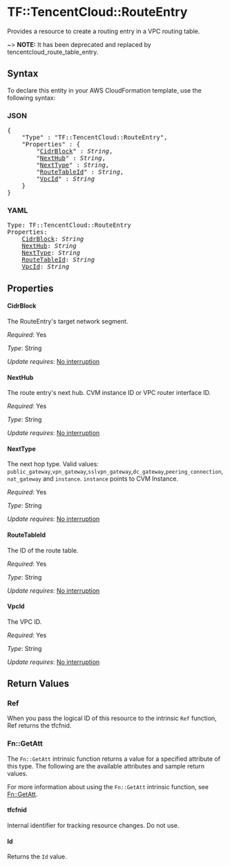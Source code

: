 # TF::TencentCloud::RouteEntry

Provides a resource to create a routing entry in a VPC routing table.

~> **NOTE:** It has been deprecated and replaced by tencentcloud_route_table_entry.

## Syntax

To declare this entity in your AWS CloudFormation template, use the following syntax:

### JSON

<pre>
{
    "Type" : "TF::TencentCloud::RouteEntry",
    "Properties" : {
        "<a href="#cidrblock" title="CidrBlock">CidrBlock</a>" : <i>String</i>,
        "<a href="#nexthub" title="NextHub">NextHub</a>" : <i>String</i>,
        "<a href="#nexttype" title="NextType">NextType</a>" : <i>String</i>,
        "<a href="#routetableid" title="RouteTableId">RouteTableId</a>" : <i>String</i>,
        "<a href="#vpcid" title="VpcId">VpcId</a>" : <i>String</i>
    }
}
</pre>

### YAML

<pre>
Type: TF::TencentCloud::RouteEntry
Properties:
    <a href="#cidrblock" title="CidrBlock">CidrBlock</a>: <i>String</i>
    <a href="#nexthub" title="NextHub">NextHub</a>: <i>String</i>
    <a href="#nexttype" title="NextType">NextType</a>: <i>String</i>
    <a href="#routetableid" title="RouteTableId">RouteTableId</a>: <i>String</i>
    <a href="#vpcid" title="VpcId">VpcId</a>: <i>String</i>
</pre>

## Properties

#### CidrBlock

The RouteEntry's target network segment.

_Required_: Yes

_Type_: String

_Update requires_: [No interruption](https://docs.aws.amazon.com/AWSCloudFormation/latest/UserGuide/using-cfn-updating-stacks-update-behaviors.html#update-no-interrupt)

#### NextHub

The route entry's next hub. CVM instance ID or VPC router interface ID.

_Required_: Yes

_Type_: String

_Update requires_: [No interruption](https://docs.aws.amazon.com/AWSCloudFormation/latest/UserGuide/using-cfn-updating-stacks-update-behaviors.html#update-no-interrupt)

#### NextType

The next hop type. Valid values: `public_gateway`,`vpn_gateway`,`sslvpn_gateway`,`dc_gateway`,`peering_connection`,`nat_gateway` and `instance`. `instance` points to CVM Instance.

_Required_: Yes

_Type_: String

_Update requires_: [No interruption](https://docs.aws.amazon.com/AWSCloudFormation/latest/UserGuide/using-cfn-updating-stacks-update-behaviors.html#update-no-interrupt)

#### RouteTableId

The ID of the route table.

_Required_: Yes

_Type_: String

_Update requires_: [No interruption](https://docs.aws.amazon.com/AWSCloudFormation/latest/UserGuide/using-cfn-updating-stacks-update-behaviors.html#update-no-interrupt)

#### VpcId

The VPC ID.

_Required_: Yes

_Type_: String

_Update requires_: [No interruption](https://docs.aws.amazon.com/AWSCloudFormation/latest/UserGuide/using-cfn-updating-stacks-update-behaviors.html#update-no-interrupt)

## Return Values

### Ref

When you pass the logical ID of this resource to the intrinsic `Ref` function, Ref returns the tfcfnid.

### Fn::GetAtt

The `Fn::GetAtt` intrinsic function returns a value for a specified attribute of this type. The following are the available attributes and sample return values.

For more information about using the `Fn::GetAtt` intrinsic function, see [Fn::GetAtt](https://docs.aws.amazon.com/AWSCloudFormation/latest/UserGuide/intrinsic-function-reference-getatt.html).

#### tfcfnid

Internal identifier for tracking resource changes. Do not use.

#### Id

Returns the <code>Id</code> value.


